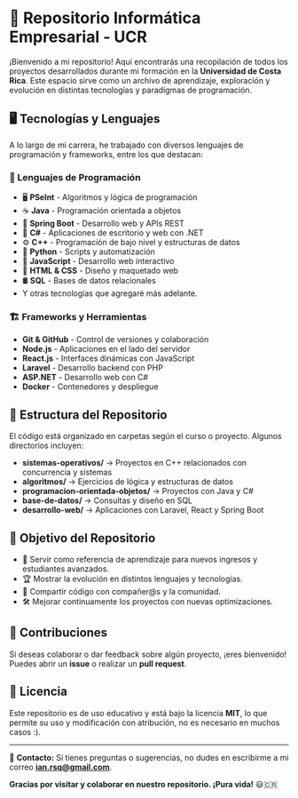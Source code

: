 # 🚀 Repositorio Informática Empresarial - UCR

¡Bienvenido a mi repositorio! Aquí encontrarás una recopilación de todos los proyectos desarrollados durante mi formación en la **Universidad de Costa Rica**. Este espacio sirve como un archivo de aprendizaje, exploración y evolución en distintas tecnologías y paradigmas de programación.

## 🖥️ Tecnologías y Lenguajes
A lo largo de mi carrera, he trabajado con diversos lenguajes de programación y frameworks, entre los que destacan:

### 🔹 Lenguajes de Programación
- 🖥️ **PSeInt** - Algoritmos y lógica de programación
- ☕ **Java** - Programación orientada a objetos
- 🌱 **Spring Boot** - Desarrollo web y APIs REST
- 🎯 **C#** - Aplicaciones de escritorio y web con .NET
- ⚙️ **C++** - Programación de bajo nivel y estructuras de datos
- 🐍 **Python** - Scripts y automatización
- 📜 **JavaScript** - Desarrollo web interactivo
- 📝 **HTML & CSS** - Diseño y maquetado web
- 🛢️ **SQL** - Bases de datos relacionales
- Y otras tecnologías que agregaré más adelante.

### 🏗️ Frameworks y Herramientas
- **Git & GitHub** - Control de versiones y colaboración
- **Node.js** - Aplicaciones en el lado del servidor
- **React.js** - Interfaces dinámicas con JavaScript
- **Laravel** - Desarrollo backend con PHP
- **ASP.NET** - Desarrollo web con C#
- **Docker** - Contenedores y despliegue

## 📂 Estructura del Repositorio
El código está organizado en carpetas según el curso o proyecto. Algunos directorios incluyen:
- **sistemas-operativos/** → Proyectos en C++ relacionados con concurrencia y sistemas
- **algoritmos/** → Ejercicios de lógica y estructuras de datos
- **programacion-orientada-objetos/** → Proyectos con Java y C#
- **base-de-datos/** → Consultas y diseño en SQL
- **desarrollo-web/** → Aplicaciones con Laravel, React y Spring Boot

## 📌 Objetivo del Repositorio
- 📖 Servir como referencia de aprendizaje para nuevos ingresos y estudiantes avanzados.
- 🏆 Mostrar la evolución en distintos lenguajes y tecnologías.
- 🔗 Compartir código con compañer@s y la comunidad.
- 🛠️ Mejorar continuamente los proyectos con nuevas optimizaciones.

## 🤝 Contribuciones
Si deseas colaborar o dar feedback sobre algún proyecto, ¡eres bienvenido! Puedes abrir un **issue** o realizar un **pull request**.

## 📜 Licencia
Este repositorio es de uso educativo y está bajo la licencia **MIT**, lo que permite su uso y modificación con atribución, no es necesario en muchos casos :).

---

📧 **Contacto:** Si tienes preguntas o sugerencias, no dudes en escribirme a mi correo **ian.rsq@gmail.com**.

**Gracias por visitar y colaborar en nuestro repositorio. ¡Pura vida!** 😃🇨🇷

